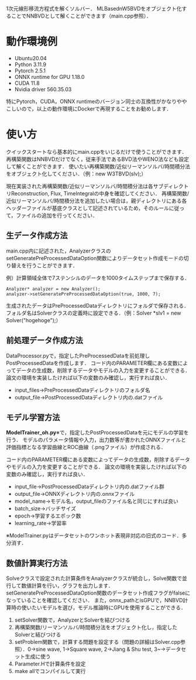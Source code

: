 
1次元線形移流方程式を解くソルバー．
MLBasednW5BVDをオブジェクト化することでNNBVDとして解くことができます（main.cpp参照）．

# 動作環境例
- Ubuntu20.04
- Python 3.11.9
- Pytorch 2.5.1
- ONNX runtime for GPU 1.18.0
- CUDA 11.8
- Nvidia driver 560.35.03

特にPytorch，CUDA，ONNX runtimeのバージョン同士の互換性がかなりややこしいので，以上の動作環境にDockerで再現することをお勧めします．

# 使い方
クイックスタートなら基本的にmain.cppをいじるだけで使うことができます．
再構築関数はNNBVDだけでなく，従来手法であるBVD法やWENO法なども設定して解くことができます．
使いたい再構築関数/近似リーマンソルバ/時間積分法をオブジェクト化してください．（例：new W3TBVD(slv);）

現在実装された再構築関数/近似リーマンソルバ/時間積分法は各サブディレクトリReconstruction, Flux, TimeIntegralの中身を確認してください．
再構築関数/近似リーマンソルバ/時間積分法を追加したい場合は，親ディレクトリにある各ヘッダーファイルが基底クラスとして記述されているため，そのルールに従って，ファイルの追加を行ってください．

## 生データ作成方法
main.cpp内に記述された，AnalyzerクラスのsetGeneratePreProcessedDataOption関数によりデータセット作成モードの切り替えを行うことができます．

例）計算領域全体で7ステンシルのデータを1000タイムステップまで保存する．
```
Analyzer* analyzer = new Analyzer();
analyzer->setGeneratePreProcessedDataOption(true, 1000, 7);
```
生成されたデータはPreProcessedDataディレクトリにフォルダで保存される．
フォルダ名はSolverクラスの定義時に設定できる．（例：Solver *slv1 = new Solver("hogehoge");）

## 前処理データ作成方法
DataProcessor.pyで，指定したPreProcessedDataを前処理しPostProcessedDataを作成します．
コード内のPARAMETER欄にある変数によってデータの生成数，削除するデータやモデルの入力を変更することができる．
論文の環境を実装したければ以下の変数のみ確認し，実行すれば良い．

- input_files→PreProcessedDataディレクトリのフォルダ名
- output_file→PostProcessedDataディレクトリ内の.datファイル


## モデル学習方法
**ModelTrainer_oh.py**※で，指定したPostProcessedDataを元にモデルの学習を行う．
モデルのパラメータ情報や入力，出力数等が書かれたONNXファイルと評価指標となる学習曲線とROC曲線（.pngファイル）が作成される．

コード内のPARAMETER欄にある変数によってデータの生成数，削除するデータやモデルの入力を変更することができる．
論文の環境を実装したければ以下の変数のみ確認し，実行すれば良い．

- input_file→PostProcessedDataディレクトリ内の.datファイル群
- output_file→ONNXディレクトリ内の.onnxファイル
- model_name→モデル名，output_fileのファイル名と同じにすれば良い
- batch_size→バッチサイズ
- epoch→学習するエポック数
- learning_rate→学習率

※ModelTrainer.pyはデータセットのワンホット表現非対応の旧式のコード．多分消す．

## 数値計算実行方法
Solveクラスで設定された計算条件をAnalyzerクラスが統合し，Solve関数で並行して数値計算を行い，グラフを出力します．
setGeneratePreProcessedDataOption関数のデータセット作成フラグがfalseになっていることを確認してください．
また，onnx_pathとisGPUで，NNBVD計算時の使いたいモデルを選び，モデル推論時にGPUを使用することができる．

1. setSolver関数で，AnalyzerとSolverを結びつける
2. 再構築関数/リーマンソルバ/時間積分法をオブジェクト化し，指定したSolverと結びつける
3. setProblem関数で，計算する問題を設定する（問題の詳細はSolver.cpp参照）．0→sine wave, 1→Square wave, 2→Jiang & Shu test, 3~→データセット生成に使う
4. Parameter.Hで計算条件を設定
5. make allでコンパイルして実行
